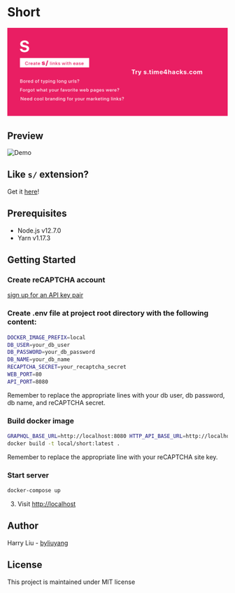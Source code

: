 # Short
![Demo](promo/marquee.png)

## Preview
![Demo](doc/demo.gif)

## Like `s/` extension?
Get it [here](https://github.com/byliuyang/short-ext)!

## Prerequisites
- Node.js v12.7.0
- Yarn v1.17.3

## Getting Started
### Create reCAPTCHA account
[sign up for an API key pair](http://www.google.com/recaptcha/admin)

### Create .env file at project root directory with the following content:
```bash
DOCKER_IMAGE_PREFIX=local
DB_USER=your_db_user
DB_PASSWORD=your_db_password
DB_NAME=your_db_name
RECAPTCHA_SECRET=your_recaptcha_secret
WEB_PORT=80
API_PORT=8080
```
Remember to replace the appropriate lines with your db user, db password, db name, and reCAPTCHA secret.

### Build docker image
```bash
GRAPHQL_BASE_URL=http://localhost:8080 HTTP_API_BASE_URL=http://localhost RECAPTCHA_SITE_KEY=your_recaptcha_site_key ./bin/build-web-dev docker build -t short:latest .
docker build -t local/short:latest .
```
Remember to replace the appropriate line with your reCAPTCHA site key.

### Start server
```bash
docker-compose up
```

3. Visit [http://localhost](http://localhost)

## Author
Harry Liu - [byliuyang](https://github.com/byliuyang)

## License
This project is maintained under MIT license

